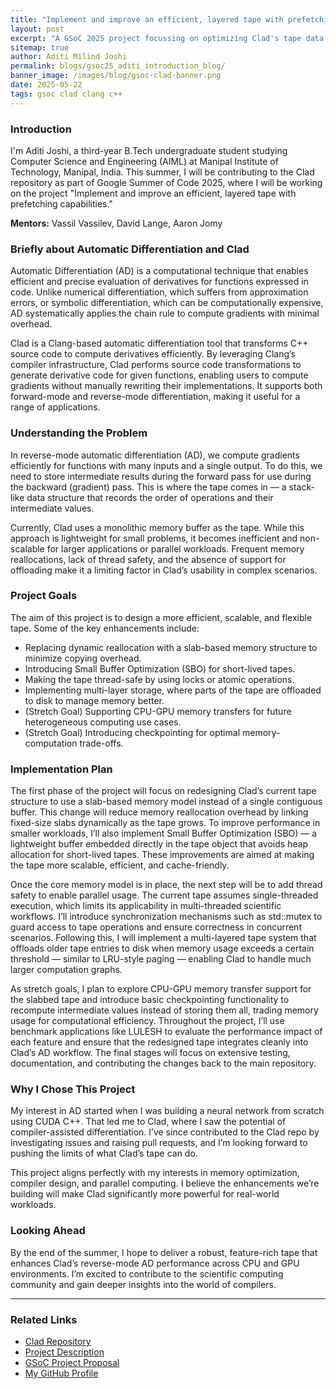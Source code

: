 ```yaml
---
title: "Implement and improve an efficient, layered tape with prefetching capabilities"
layout: post
excerpt: "A GSoC 2025 project focussing on optimizing Clad's tape data structure for reverse-mode automatic differentiation, introducing slab-based memory, thread safety, multilayer storage, and future support for CPU-GPU transfers."
sitemap: true
author: Aditi Milind Joshi
permalink: blogs/gsoc25_aditi_introduction_blog/
banner_image: /images/blog/gsoc-clad-banner.png
date: 2025-05-22
tags: gsoc clad clang c++
---
```


### Introduction

I'm Aditi Joshi, a third-year B.Tech undergraduate student studying Computer Science and Engineering (AIML) at Manipal Institute of Technology, Manipal, India. This summer, I will be contributing to the Clad repository as part of Google Summer of Code 2025, where I will be working on the project "Implement and improve an efficient, layered tape with prefetching capabilities."

**Mentors:** Vassil Vassilev, David Lange, Aaron Jomy

### Briefly about Automatic Differentiation and Clad

Automatic Differentiation (AD) is a computational technique that enables efficient and precise evaluation of derivatives for functions expressed in code. Unlike numerical differentiation, which suffers from approximation errors, or symbolic differentiation, which can be computationally expensive, AD systematically applies the chain rule to compute gradients with minimal overhead.

Clad is a Clang-based automatic differentiation tool that transforms C++ source code to compute derivatives efficiently. By leveraging Clang’s compiler infrastructure, Clad performs source code transformations to generate derivative code for given functions, enabling users to compute gradients without manually rewriting their implementations. It supports both forward-mode and reverse-mode differentiation, making it useful for a range of applications.

### Understanding the Problem

In reverse-mode automatic differentiation (AD), we compute gradients efficiently for functions with many inputs and a single output. To do this, we need to store intermediate results during the forward pass for use during the backward (gradient) pass. This is where the tape comes in — a stack-like data structure that records the order of operations and their intermediate values.

Currently, Clad uses a monolithic memory buffer as the tape. While this approach is lightweight for small problems, it becomes inefficient and non-scalable for larger applications or parallel workloads. Frequent memory reallocations, lack of thread safety, and the absence of support for offloading make it a limiting factor in Clad’s usability in complex scenarios.

### Project Goals

The aim of this project is to design a more efficient, scalable, and flexible tape. Some of the key enhancements include:

- Replacing dynamic reallocation with a slab-based memory structure to minimize copying overhead.
- Introducing Small Buffer Optimization (SBO) for short-lived tapes.
- Making the tape thread-safe by using locks or atomic operations.
- Implementing multi-layer storage, where parts of the tape are offloaded to disk to manage memory better.
- (Stretch Goal) Supporting CPU-GPU memory transfers for future heterogeneous computing use cases.
- (Stretch Goal) Introducing checkpointing for optimal memory-computation trade-offs.

### Implementation Plan

The first phase of the project will focus on redesigning Clad’s current tape structure to use a slab-based memory model instead of a single contiguous buffer. This change will reduce memory reallocation overhead by linking fixed-size slabs dynamically as the tape grows. To improve performance in smaller workloads, I’ll also implement Small Buffer Optimization (SBO) — a lightweight buffer embedded directly in the tape object that avoids heap allocation for short-lived tapes. These improvements are aimed at making the tape more scalable, efficient, and cache-friendly.

Once the core memory model is in place, the next step will be to add thread safety to enable parallel usage. The current tape assumes single-threaded execution, which limits its applicability in multi-threaded scientific workflows. I’ll introduce synchronization mechanisms such as std::mutex to guard access to tape operations and ensure correctness in concurrent scenarios. Following this, I will implement a multi-layered tape system that offloads older tape entries to disk when memory usage exceeds a certain threshold — similar to LRU-style paging — enabling Clad to handle much larger computation graphs.

As stretch goals, I plan to explore CPU-GPU memory transfer support for the slabbed tape and introduce basic checkpointing functionality to recompute intermediate values instead of storing them all, trading memory usage for computational efficiency. Throughout the project, I’ll use benchmark applications like LULESH to evaluate the performance impact of each feature and ensure that the redesigned tape integrates cleanly into Clad’s AD workflow. The final stages will focus on extensive testing, documentation, and contributing the changes back to the main repository.

### Why I Chose This Project

My interest in AD started when I was building a neural network from scratch using CUDA C++. That led me to Clad, where I saw the potential of compiler-assisted differentiation. I’ve since contributed to the Clad repo by investigating issues and raising pull requests, and I’m looking forward to pushing the limits of what Clad’s tape can do.

This project aligns perfectly with my interests in memory optimization, compiler design, and parallel computing. I believe the enhancements we’re building will make Clad significantly more powerful for real-world workloads.

### Looking Ahead

By the end of the summer, I hope to deliver a robust, feature-rich tape that enhances Clad’s reverse-mode AD performance across CPU and GPU environments. I’m excited to contribute to the scientific computing community and gain deeper insights into the world of compilers.

---

### Related Links

- [Clad Repository](https://github.com/vgvassilev/clad)
- [Project Description](https://hepsoftwarefoundation.org/gsoc/2025/proposal_Clad-ImproveTape.html)
- [GSoC Project Proposal](/assets/docs/Aditi_Milind_Joshi_Proposal_2025.pdf)
- [My GitHub Profile](https://github.com/aditimjoshi)
